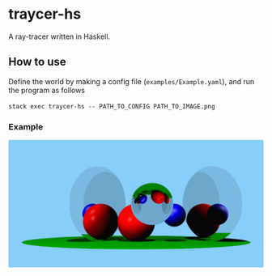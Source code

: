 # traycer-hs

A ray-tracer written in Haskell.

## How to use

Define the world by making a config file (`examples/Example.yaml`), and run the program as follows

`stack exec traycer-hs -- PATH_TO_CONFIG PATH_TO_IMAGE.png`

### Example

![ray tracing example](image.png?raw=True "Ray Tracing Example")
